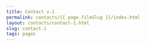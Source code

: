```yaml
---
title: Contact v.1
permalink: contacts/{{ page.fileSlug }}/index.html
layout: contacts/contact-1.html
slug: contact-1
tags: pages
---
```



